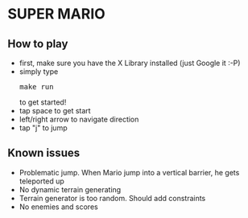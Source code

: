 SUPER MARIO
===========

<h2>How to play</h2>
<ul>
<li>first, make sure you have the X Library installed (just Google it :-P)</li>
<li>simply type <pre>make run</pre> to get started!</li>
<li>tap space to get start</li>
<li>left/right arrow to navigate direction</li>
<li>tap "j" to jump</li>
</ul>

<h2>Known issues</h2>
<ul>
<li>Problematic jump. When Mario jump into a vertical barrier, he gets teleported up</li>
<li>No dynamic terrain generating</li>
<li>Terrain generator is too random. Should add constraints</li>
<li>No enemies and scores</li>
</ul>
